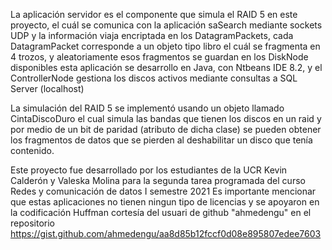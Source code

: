 La aplicación servidor es el componente que simula el RAID 5 en este proyecto, el cuál se comunica con la aplicación saSearch mediante sockets UDP 
y la información viaja encriptada en los DatagramPackets, cada DatagramPacket corresponde a un objeto tipo libro
el cuál se fragmenta en 4 trozos, y aleatoriamente esos fragmentos se guardan en los DiskNode disponibles
esta aplicación se desarrollo en Java, con Ntbeans IDE 8.2, y el ControllerNode gestiona los discos activos mediante consultas a SQL Server (localhost)

La simulación del RAID 5 se implementó usando un objeto llamado CintaDiscoDuro el cual simula las bandas que tienen los discos en un raid y por medio de un bit de paridad
(atributo de dicha clase) se pueden obtener los fragmentos de datos que se pierden al deshabilitar un disco que tenía contenido.

Este proyecto fue desarrollado por los estudiantes de la UCR Kevin Calderón y Valeska Molina para la segunda tarea programada del curso
Redes y comunicación de datos I semestre 2021
Es importante mencionar que estas aplicaciones no tienen ningun tipo de licencias y se apoyaron en la codificación Huffman cortesía del usuari de github "ahmedengu" 
en el repositorio https://gist.github.com/ahmedengu/aa8d85b12fccf0d08e895807edee7603

